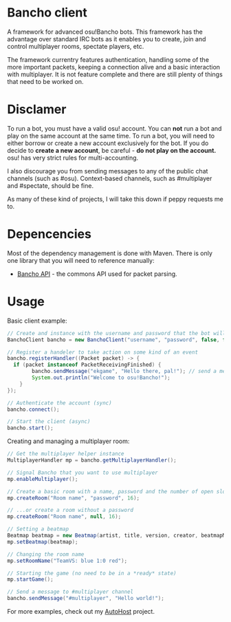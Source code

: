# Bancho client
A framework for advanced osu!Bancho bots. This framework has the advantage over standard IRC bots as it enables you to create, join and control multiplayer rooms, spectate players, etc.

The framework currentry features authentication, handling some of the more important packets, keeping a connection alive and a basic interaction with multiplayer. It is not feature complete and there are still plenty of things that need to be worked on.

# Disclamer
To run a bot, you must have a valid osu! account. You can **not** run a bot and play on the same account at the same time. To run a bot, you will need to either borrow or create a new account exclusively for the bot. If you do decide to **create a new account**, be careful - **do not play on the account.** osu! has very strict rules for multi-accounting.

I also discourage you from sending messages to any of the public chat channels (such as #osu). Context-based channels, such as #multiplayer and #spectate, should be fine.

As many of these kind of projects, I will take this down if peppy requests me to.

# Depencencies
Most of the dependency management is done with Maven. There is only one library that you will need to reference manually:
* [Bancho API](https://github.com/ekgame/bancho-api) - the commons API used for packet parsing.


# Usage
Basic client example:
```Java
// Create and instance with the username and password that the bot will use
BanchoClient bancho = new BanchoClient("username", "password", false, false);

// Register a handeler to take action on some kind of an event
bancho.registerHandler((Packet packet) -> {
  if (packet instanceof PacketReceivingFinished) {
		bancho.sendMessage("ekgame", "Hello there, pal!"); // send a message to a user
		System.out.println("Welcome to osu!Bancho!");
	}
});

// Authenticate the account (sync)
bancho.connect();

// Start the client (async)
bancho.start();
```

Creating and managing a multiplayer room:
```Java
// Get the multiplayer helper instance
MultiplayerHandler mp = bancho.getMultiplayerHandler();

// Signal Bancho that you want to use multiplayer
mp.enableMultiplayer();

// Create a basic room with a name, password and the number of open slots.
mp.createRoom("Room name", "password", 16);

// ...or create a room without a password
mp.createRoom("Room name", null, 16);

// Setting a beatmap
Beatmap beatmap = new Beatmap(artist, title, version, creator, beatmapMD5, beatmapId);
mp.setBeatmap(beatmap);

// Changing the room name
mp.setRoomName("TeamVS: blue 1:0 red");

// Starting the game (no need to be in a *ready* state)
mp.startGame();

// Send a message to #multiplayer channel
bancho.sendMessage("#multiplayer", "Hello world!");
```
For more examples, check out my [AutoHost](https://github.com/ekgame/osu-auto-host) project.
